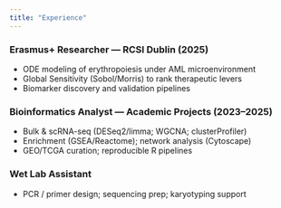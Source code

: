 ```yaml
---
title: "Experience"
---
```


### Erasmus+ Researcher — **RCSI Dublin** (2025)
- ODE modeling of erythropoiesis under AML microenvironment
- Global Sensitivity (Sobol/Morris) to rank therapeutic levers
- Biomarker discovery and validation pipelines

### Bioinformatics Analyst — **Academic Projects** (2023–2025)
- Bulk & scRNA-seq (DESeq2/limma; WGCNA; clusterProfiler)
- Enrichment (GSEA/Reactome); network analysis (Cytoscape)
- GEO/TCGA curation; reproducible R pipelines

### Wet Lab Assistant
- PCR / primer design; sequencing prep; karyotyping support

